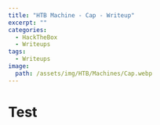 ```yaml
---
title: "HTB Machine - Cap - Writeup"
excerpt: ""
categories:
  - HackTheBox
  - Writeups
tags:
  - Writeups
image:
  path: /assets/img/HTB/Machines/Cap.webp
---
```

# Test